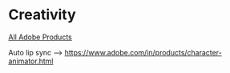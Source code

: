 # Creativity

[All Adobe Products](https://www.youtube.com/watch?v=7W0ISI3yqwo)

Auto lip sync --> https://www.adobe.com/in/products/character-animator.html


